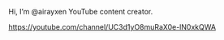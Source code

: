 Hi, I’m @airayxen
  YouTube content creator.

https://youtube.com/channel/UC3d1yO8muRaX0e-lN0xkQWA

<!---
airayxen/airayxen is a ✨ special ✨ repository because its `README.md` (this file) appears on your GitHub profile.
You can click the Preview link to take a look at your changes.
--->
